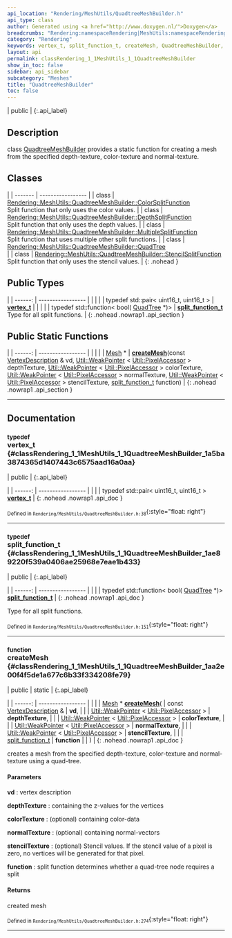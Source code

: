 ```yaml
---
api_location: "Rendering/MeshUtils/QuadtreeMeshBuilder.h"
api_type: class
author: Generated using <a href="http://www.doxygen.nl/">Doxygen</a>
breadcrumbs: "Rendering:namespaceRendering|MeshUtils:namespaceRendering_1_1MeshUtils"
category: "Rendering"
keywords: vertex_t, split_function_t, createMesh, QuadtreeMeshBuilder, ~QuadtreeMeshBuilder, createDebugOutput
layout: api
permalink: classRendering_1_1MeshUtils_1_1QuadtreeMeshBuilder
show_in_toc: false
sidebar: api_sidebar
subcategory: "Meshes"
title: "QuadtreeMeshBuilder"
toc: false
---
```


| public |
{:.api_label}

## Description



class [QuadtreeMeshBuilder](classRendering_1_1MeshUtils_1_1QuadtreeMeshBuilder) provides a static function for creating a mesh from the specified depth-texture, color-texture and normal-texture.



## Classes

|
| ------- | ----------------- |
| class | [Rendering::MeshUtils::QuadtreeMeshBuilder::ColorSplitFunction](classRendering_1_1MeshUtils_1_1QuadtreeMeshBuilder_1_1ColorSplitFunction) <br/> Split function that only uses the color values. |
| class | [Rendering::MeshUtils::QuadtreeMeshBuilder::DepthSplitFunction](classRendering_1_1MeshUtils_1_1QuadtreeMeshBuilder_1_1DepthSplitFunction) <br/> Split function that only uses the depth values. |
| class | [Rendering::MeshUtils::QuadtreeMeshBuilder::MultipleSplitFunction](classRendering_1_1MeshUtils_1_1QuadtreeMeshBuilder_1_1MultipleSplitFunction) <br/> Split function that uses multiple other split functions. |
| class | [Rendering::MeshUtils::QuadtreeMeshBuilder::QuadTree](classRendering_1_1MeshUtils_1_1QuadtreeMeshBuilder_1_1QuadTree) <br/>  |
| class | [Rendering::MeshUtils::QuadtreeMeshBuilder::StencilSplitFunction](classRendering_1_1MeshUtils_1_1QuadtreeMeshBuilder_1_1StencilSplitFunction) <br/> Split function that only uses the stencil values. |
{: .nohead }


## Public Types

|
| ------: | ----------------- |
|  | |
| typedef std::pair< uint16_t, uint16_t > | **[vertex_t](#classRendering_1_1MeshUtils_1_1QuadtreeMeshBuilder_1a5ba3874365d1407443c6575aad16a0aa)**  |
|  | |
| typedef std::function< bool( [QuadTree](classRendering_1_1MeshUtils_1_1QuadtreeMeshBuilder_1_1QuadTree) *)> | **[split_function_t](#classRendering_1_1MeshUtils_1_1QuadtreeMeshBuilder_1ae89220f539a0406ae25968e7eae1b433)**  <br/> Type for all split functions. |
{: .nohead .nowrap1 .api_section }


## Public Static Functions

|
| ------: | ----------------- |
|  | |
| [Mesh](classRendering_1_1Mesh) * | **[createMesh](#classRendering_1_1MeshUtils_1_1QuadtreeMeshBuilder_1aa2e00f4f5de1a677c6b33f334208fe79)**(const [VertexDescription](classRendering_1_1VertexDescription) & vd,  [Util::WeakPointer](classUtil_1_1WeakPointer) < [Util::PixelAccessor](classUtil_1_1PixelAccessor) > depthTexture,  [Util::WeakPointer](classUtil_1_1WeakPointer) < [Util::PixelAccessor](classUtil_1_1PixelAccessor) > colorTexture,  [Util::WeakPointer](classUtil_1_1WeakPointer) < [Util::PixelAccessor](classUtil_1_1PixelAccessor) > normalTexture,  [Util::WeakPointer](classUtil_1_1WeakPointer) < [Util::PixelAccessor](classUtil_1_1PixelAccessor) > stencilTexture,  [split_function_t](classRendering_1_1MeshUtils_1_1QuadtreeMeshBuilder#classRendering_1_1MeshUtils_1_1QuadtreeMeshBuilder_1ae89220f539a0406ae25968e7eae1b433)  function) |
{: .nohead .nowrap1 .api_section }


-------------------------------------------------------------------

## Documentation

### <small>typedef</small><br/> vertex_t {#classRendering_1_1MeshUtils_1_1QuadtreeMeshBuilder_1a5ba3874365d1407443c6575aad16a0aa}

| public |
{:.api_label}

|
| ------: | ----------------- |
|  |
| typedef std::pair< uint16_t, uint16_t > **[vertex_t](#classRendering_1_1MeshUtils_1_1QuadtreeMeshBuilder_1a5ba3874365d1407443c6575aad16a0aa)**  |
{: .nohead .nowrap1 .api_doc }





<sub>Defined in `Rendering/MeshUtils/QuadtreeMeshBuilder.h:38`</sub>{:style="float: right"}

-------------------------------------------------------------------

### <small>typedef</small><br/> split_function_t {#classRendering_1_1MeshUtils_1_1QuadtreeMeshBuilder_1ae89220f539a0406ae25968e7eae1b433}

| public |
{:.api_label}

|
| ------: | ----------------- |
|  |
| typedef std::function< bool( [QuadTree](classRendering_1_1MeshUtils_1_1QuadtreeMeshBuilder_1_1QuadTree) *)> **[split_function_t](#classRendering_1_1MeshUtils_1_1QuadtreeMeshBuilder_1ae89220f539a0406ae25968e7eae1b433)**  |
{: .nohead .nowrap1 .api_doc }

Type for all split functions.





<sub>Defined in `Rendering/MeshUtils/QuadtreeMeshBuilder.h:151`</sub>{:style="float: right"}

-------------------------------------------------------------------

### <small>function</small><br/> createMesh {#classRendering_1_1MeshUtils_1_1QuadtreeMeshBuilder_1aa2e00f4f5de1a677c6b33f334208fe79}

| public | static |
{:.api_label}

|
| ------: | ----------------- |
|  |
| [Mesh](classRendering_1_1Mesh) * **[createMesh](#classRendering_1_1MeshUtils_1_1QuadtreeMeshBuilder_1aa2e00f4f5de1a677c6b33f334208fe79)**( | const [VertexDescription](classRendering_1_1VertexDescription) & | **vd**, |
| |  [Util::WeakPointer](classUtil_1_1WeakPointer) < [Util::PixelAccessor](classUtil_1_1PixelAccessor) > | **depthTexture**, |
| |  [Util::WeakPointer](classUtil_1_1WeakPointer) < [Util::PixelAccessor](classUtil_1_1PixelAccessor) > | **colorTexture**, |
| |  [Util::WeakPointer](classUtil_1_1WeakPointer) < [Util::PixelAccessor](classUtil_1_1PixelAccessor) > | **normalTexture**, |
| |  [Util::WeakPointer](classUtil_1_1WeakPointer) < [Util::PixelAccessor](classUtil_1_1PixelAccessor) > | **stencilTexture**, |
| |  [split_function_t](classRendering_1_1MeshUtils_1_1QuadtreeMeshBuilder#classRendering_1_1MeshUtils_1_1QuadtreeMeshBuilder_1ae89220f539a0406ae25968e7eae1b433)  | **function** |
|   ) |
{: .nohead .nowrap1 .api_doc }



creates a mesh from the specified depth-texture, color-texture and normal-texture using a quad-tree.


#### Parameters
**vd**
:  vertex description



**depthTexture**
:  containing the z-values for the vertices



**colorTexture**
:  (optional) containing color-data



**normalTexture**
:  (optional) containing normal-vectors



**stencilTexture**
:  (optional) Stencil values. If the stencil value of a pixel is zero, no vertices will be generated for that pixel.



**function**
:  split function determines whether a quad-tree node requires a split




#### Returns
created mesh





<sub>Defined in `Rendering/MeshUtils/QuadtreeMeshBuilder.h:274`</sub>{:style="float: right"}

-------------------------------------------------------------------

